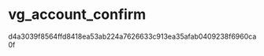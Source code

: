 vg_account_confirm
==================

d4a3039f8564ffd8418ea53ab224a7626633c913ea35afab0409238f6960ca0f
